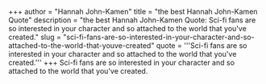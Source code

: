 +++
author = "Hannah John-Kamen"
title = "the best Hannah John-Kamen Quote"
description = "the best Hannah John-Kamen Quote: Sci-fi fans are so interested in your character and so attached to the world that you've created."
slug = "sci-fi-fans-are-so-interested-in-your-character-and-so-attached-to-the-world-that-youve-created"
quote = '''Sci-fi fans are so interested in your character and so attached to the world that you've created.'''
+++
Sci-fi fans are so interested in your character and so attached to the world that you've created.
